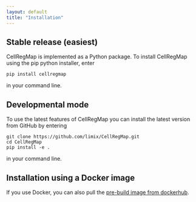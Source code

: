 ```yaml
---
layout: default
title: "Installation"
---
```


## Stable release (easiest)

CellRegMap is implemented as a Python package.
To install CellRegMap using the pip python installer, enter

    pip install cellregmap

in your command line.

## Developmental mode

To use the latest features of CellRegMap you can install the latest version from GitHub by entering

    git clone https://github.com/limix/CellRegMap.git
    cd CellRegMap
    pip install -e .

in your command line.

## Installation using a Docker image 
If you use Docker, you can also pull the [pre-build image from dockerhub](https://hub.docker.com/repository/docker/annasecuomo/cellregmap).

<!-- you can build an image using the provided Dockerfile:

docker build -t mofa2 .
You will then be able to use R or Python from the container.

docker run -ti --rm -v $DATA_DIRECTORY:/data mofa2 R
#                   ^
#                   |
#                    use `-v` to map a folder on your machine to a container directory
The command above will launch R with MOFA2 and its dependencies installed while mounting $DATA_DIRECTORY to the container. --> 

<!-- ## Running tests

From your command line, enter

    python setup.py test --> 
